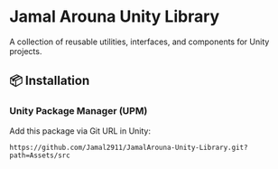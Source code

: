 # Jamal Arouna Unity Library

A collection of reusable utilities, interfaces, and components for Unity projects.

## 📦 Installation

### Unity Package Manager (UPM)

Add this package via Git URL in Unity:

```plaintext
https://github.com/Jamal2911/JamalArouna-Unity-Library.git?path=Assets/src
